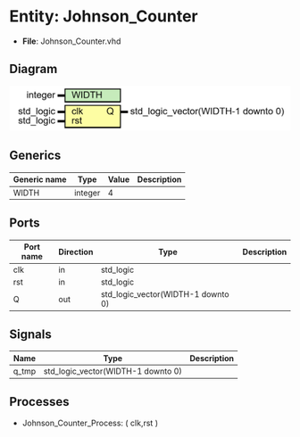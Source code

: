 # Entity: Johnson_Counter 

- **File**: Johnson_Counter.vhd
## Diagram

![image](Johnson_Counter.png)
## Generics

| Generic name | Type    | Value | Description |
| ------------ | ------- | ----- | ----------- |
| WIDTH        | integer | 4     |             |
## Ports

| Port name | Direction | Type                               | Description |
| --------- | --------- | ---------------------------------- | ----------- |
| clk       | in        | std_logic                          |             |
| rst       | in        | std_logic                          |             |
| Q         | out       | std_logic_vector(WIDTH-1 downto 0) |             |
## Signals

| Name  | Type                               | Description |
| ----- | ---------------------------------- | ----------- |
| q_tmp | std_logic_vector(WIDTH-1 downto 0) |             |
## Processes
- Johnson_Counter_Process: ( clk,rst )
